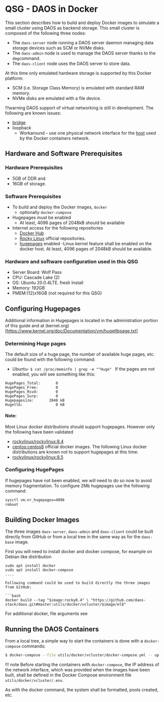# QSG - DAOS in Docker

This section describes how to build and deploy Docker images to simulate a small cluster using DAOS as backend storage.  This small cluster is composed of the following three nodes:

- The `daos-server` node running a DAOS server daemon managing data storage devices such as SCM or
  NVMe disks.
- The `daos-admin` node is used to manage the DAOS server thanks to the `dmg`command.
- The `daos-client` node uses the DAOS server to store data.

At this time only emulated hardware storage is supported by this Docker platform:

- SCM (i.e. Storage Class Memory) is emulated with standard RAM memory.
- NVMe disks are emulated with a file device.

!!!warning
DAOS support of virtual networking is still in development. The following are known issues:
- [bridge](https://docs.docker.com/network/bridge/) 
- loopback
	- Workaround - use one physical network interface for the [host](https://docs.docker.com/network/host/) used by the Docker containers network.

## Hardware and Software Prerequisites
### Hardware Prerequisites
- 5GB of DDR and 
- 16GB of storage.

### Software Prerequisites
- To build and deploy the Docker images, `docker` 
	- optionally `docker-compose`
- Hugepages must be enabled
	- At least, 4096 pages of 2048kB should be available 
- Internet access for the following repositories
	- [Docker Hub](https://hub.docker.com/) 
	- [Rocky Linux](https://rockylinux.org/) official repositories.  
	- [hugepages](https://www.kernel.org/doc/Documentation/vm/hugetlbpage.txt) enabled
		-Linux kernel feature shall be enabled on the docker host. At least, 4096 pages of 2048kB should be available. 

### Hardware and software configuration used in this QSG
- Server Board: Wolf Pass
- CPU: Cascade Lake (2)
- OS: Ubuntu 20.0.4LTE. fresh Install
- Memory: 192GB 
- PMEM:(12)x16GB (not required for this QSG)

## Configuring Hugepages
Additional information in Hugepages is located in the administration portion of this guide <need link> and at (kernel.org)[https://www.kernel.org/doc/Documentation/vm/hugetlbpage.txt]
	
### Determining Huge pages
The default size of a huge page, the number of available huge pages, etc. could be found with the following command: 
- Ubuntu- ```$ cat /proc/meminfo | grep -e "^Huge" ```
If the pages are not enabled, you will see something like this:
```
HugePages_Total:       0
HugePages_Free:        0
HugePages_Rsvd:        0
HugePages_Surp:        0
Hugepagesize:       2048 kB
Hugetlb:               0 kB
```

#### Note: 
Most Linux docker distributions should support hugepages. However only the following have been validated
- [rockylinux/rockylinux:8.4](https://hub.docker.com/r/rockylinux/rockylinux) 
- [centos:centos8](https://hub.docker.com/_/centos) official docker images.
The following Linux docker distributions are known not to support hugepages at this time:
- [rockylinux/rockylinux:8.5](https://hub.docker.com/r/rockylinux/rockylinux)

### Configuring HugePages
If hugepages have not been enabled, we will need to do so now to avoid memory fragmentation. To configure 2Mb hugepages use the following command:
```bash
sysctl vm.nr_hugepages=4096
reboot
```

## Building Docker Images
The three images `daos-server`, `daos-admin` and `daos-client` could be built directly from GitHub
or from a local tree in the same way as for the `daos-base` image.

First you will need to install docker and docker compose, for example on Debian like distribution
```
sudo apt install docker
sudo apt install docker-compose
....

Following command could be used to build directly the three images from GitHub:

```bash
docker build --tag "$image:rocky8.4" \ "https://github.com/daos-stack/daos.git#master:utils/docker/vcluster/$image/el8"
```
For additional docker, file arguments see <link>
	
## Running the DAOS Containers
From a local tree, a simple way to start the containers is done with a `docker-compose` commands:

```bash
$ docker-compose --file utils/docker/vcluster/docker-compose.yml -- up --detach
```

!!! note
    Before starting the containers with `docker-compose`, the IP address of the network interface,
    which was provided when the images have been built, shall be defined in the Docker
    Compose environment file `utils/docker/vcluster/.env`.

As with the docker command, the system shall be formatted, pools created, etc.
